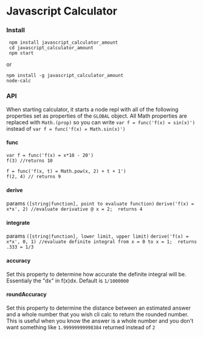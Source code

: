 # Javascript Calculator

### Install
     npm install javascript_calculator_amount
     cd javascript_calculator_amount
     npm start

or

    npm install -g javascript_calculator_amount
    node-calc

### API

When starting calculator, it starts a node repl with all of the following properties set as properties of the `GLOBAL` object.
All Math properties are replaced with `Math.(prop)` so you can write `var f = func('f(x) = sin(x)')` instead of `var f = func('f(x) = Math.sin(x)')`

#### func
    var f = func('f(x) = x*10 - 20')
    f(3) //returns 10

    f = func('f(x, t) = Math.pow(x, 2) + t + 1')
    f(2, 4) // returns 9

#### derive
params `([string|function], point to evaluate function)`
    `derive('f(x) = x*x', 2) //evaluate derivative @ x = 2;  returns 4`

#### integrate
params `([string|function], lower limit, upper limit)`
`derive('f(x) = x*x', 0, 1) //evaluate definite integral from x = 0 to x = 1;  returns .333 = 1/3`

#### accuracy
Set this property to determine how accurate the definite integral will be. Essentialy the "dx" in f(x)dx.
Default is `1/1000000`

#### roundAccuracy
Set this property to determine the distance between an estimated answer and a whole number that you wish cli calc to return the rounded number.
This is useful when you know the answer is a whole number and you don't want something like `1.99999999998384` returned instead of `2`

